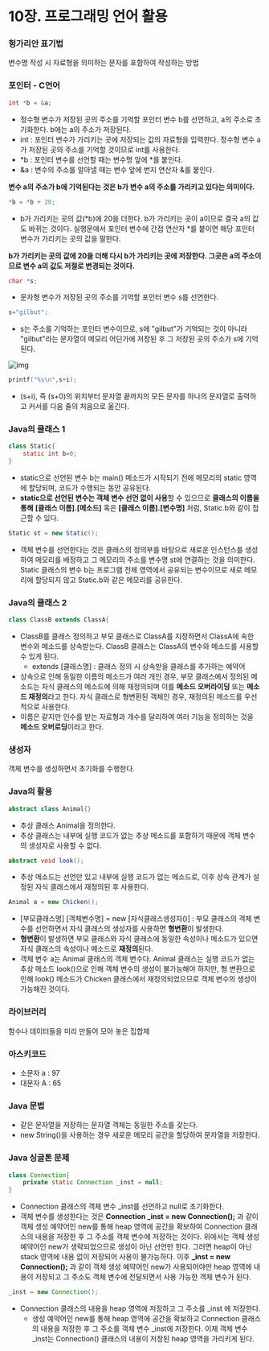 # 10장. 프로그래밍 언어 활용

### 헝가리안 표기법

변수명 작성 시 자료형을 의미하는 문자를 포함하여 작성하는 방법

### 포인터 - C언어

```C
int *b = &a;
```

- 정수형 변수가 저장된 곳의 주소를 기억할 포인터 변수 b를 선언하고, a의 주소로 초기화한다. b에는 a의 주소가 저장된다.
- int : 포인터 변수가 가리키는 곳에 저장되는 값의 자료형을 입력한다. 정수형 변수 a가 저장된 곳의 주소를 기억할 것이므로 int를 사용한다.
- *b : 포인터 변수를 선언할 때는 변수명 앞에 *를 붙인다.
- &a : 변수의 주소를 알아낼 때는 변수 앞에 번지 연산자 &를 붙인다.

**변수 a의 주소가 b에 기억된다는 것은 b가 변수 a의 주소를 가리키고 있다는 의미이다.**

```c
*b = *b + 20;
```

- b가 가리키는 곳의 값(*b)에 20을 더한다. b가 가리키는 곳이 a이므로 결국 a의 값도 바뀌는 것이다. 실행문에서 포인터 변수에 간접 연산자 *를 붙이면 해당 포인터 변수가 가리키는 곳의 값을 말한다.

**b가 가리키는 곳의 값에 20을 더해 다시 b가 가리키는 곳에 저장한다. 그곳은 a의 주소이므로 변수 a의 값도 저절로 변경되는 것이다.**

```c
char *s;
```

- 문자형 변수가 저장된 곳의 주소를 기억할 포인터 변수 s를 선언한다.

```c
s="gilbut";
```

- s는 주소를 기억하는 포인터 변수이므로, s에 "gilbut"가 기억되는 것이 아니라 "gilbut"라는 문자열이 메모리 어딘가에 저장된 후 그 저장된 곳의 주소가 s에 기억된다.

![img](http://prof.dongju.ac.kr/syhong/public_html/teaching/c/imgbook/6-3.gif)

```c
printf("%s\n",s+i);
```

- (s+i), 즉 (s+0)의 위치부터 문자열 끝까지의 모든 문자를 하나의 문자열로 출력하고 커서를 다음 줄의 처음으로 옮긴다.

### Java의 클래스 1

```java
class Static{
    static int b=0;
}
```



- static으로 선언된 변수 b는 main() 메소드가 시작되기 전에 메모리의 static 영역에 할당되며, 코드가 수행되는 동안 공유된다.
- **static으로 선언된 변수는 객체 변수 선언 없이 사용**할 수 있으므로 **클래스의 이름을 통해** **[클래스 이름].[메소드]** 혹은 **[클래스 이름].[변수명]** 처럼, Static.b와 같이 접근할 수 있다.

```java
Static st = new Static();
```

- 객체 변수를 선언한다는 것은 클래스의 정의부를 바탕으로 새로운 인스턴스를 생성하여 메모리를 배정하고 그 메모리의 주소를 변수명 st에 연결하는 것을 의미한다. Static 클래스의 변수 b는 프로그램 전체 영역에서 공유되는 변수이므로 새로 메모리에 할당되지 않고 Static.b와 같은 메모리를 공유한다.

### Java의 클래스 2

```java
class ClassB extends ClassA{
```

- ClassB를 클래스 정의하고 부모 클래스로 ClassA를 지정하면서 ClassA에 속한 변수와 메소드를 상속받는다. ClassB 클래스는 ClassA의 변수와 메소드를 사용할 수 있게 된다.
  - extends [클래스명] : 클래스 정의 시 상속받을 클래스를 추가하는 예약어
- 상속으로 인해 동일한 이름의 메소드가 여러 개인 경우, 부모 클래스에서 정의된 메소드는 자식 클래스의 메소드에 의해 재정의되며 이를 **메소드 오버라이딩** 또는 **메소드 재정의**라고 한다. 자식 클래스로 형변환된 객체인 경우, 재정의된  메소드를 우선적으로 사용한다.
- 이름은 같지만 인수를 받는 자료형과 개수를 달리하여 여러 기능을 정의하는 것을 **메소드 오버로딩**이라고 한다.

### 생성자

객체 변수를 생성하면서 초기화를 수행한다.

### Java의 활용

```java
abstract class Animal{}
```

- 추상 클래스 Animal을 정의한다.
- 추상 클래스는 내부에 실행 코드가 없는 추상 메소드를 포함하기 때문에 객체 변수의 생성자로 사용할 수 없다.

```java
abstract void look();
```

- 추상 메소드는 선언만 있고 내부에 실행 코드가 없는 메소드로, 이후 상속 관계가 설정된 자식 클래스에서 재정의된 후 사용한다.

```java
Animal a = new Chicken();
```

- [부모클래스명] [객체변수명] = new [자식클래스생성자()] : 부모 클래스의 객체 변수를 선언하면서 자식 클래스의 생성자를 사용하면 **형변환**이 발생한다.
- **형변환**이 발생하면 부모 클래스와 자식 클래스에 동일한 속성이나 메소드가 있으면 자식 클래스의 속성이나 메소드로 **재정의**된다.
- 객체 변수 a는 Animal 클래스의 객체 변수다. Animal 클래스는 실행 코드가 없는 추상 메소드 look()으로 인해 객체 변수의 생성이 불가능해야 하지만, 형 변환으로 인해 look() 메소드가 Chicken 클래스에서 재정의되었으므로 객체 변수의 생성이 가능해진 것이다.

### 라이브러리

함수나 데이터들을 미리 만들어 모아 놓은 집합체

### 아스키코드

- 소문자 a : 97
- 대문자 A : 65

### Java 문법

- 같은 문자열을 저장하는 문자열 객체는 동일한 주소를 갖는다.
- new String()을 사용하는 경우 새로운 메모리 공간을 할당하여 문자열을 저장한다.

### Java 싱글톤 문제

```java
class Connection{
    private static Connection _inst = null;
}
```

- Connection 클래스의 객체 변수 _inst를 선언하고 null로 초기화한다.
- 객체 변수를 생성한다는 것은 **Connection _inst = new Connection();** 과 같이 객체 생성 예약어인 new를 통해 heap 영역에 공간을 확보하여 Connection 클래스의 내용을 저장한 후 그 주소를 객체 변수에 저장하는 것이다. 위에서는 객체 생성 예약어인 new가 생략되었으므로 생성이 아닌 선언만 한다. 그러면 heap이 아닌 stack 영역에 내용 없이 저장되어 사용이 불가능하다. 이후 **_inst = new Connection();** 과 같이 객체 생성 예약어인 new가 사용되어야만 heap 영역에 내용이 저장되고 그 주소도 객체 변수에 전달되면서 사용 가능한 객체 변수가 된다.

```java
_inst = new Connection();
```

- Connection 클래스의 내용을 heap 영역에 저장하고 그 주소를 _inst 에 저장한다.
  - 생성 예약어인 new를 통해 heap 영역에 공간을 확보하고 Connection 클래스의 내용을 저장한 후 그 주소를 객체 변수 _inst에 저장한다. 이제 객체 변수 _inst는 Connection() 클래스의 내용이 저장된 heap 영역을 가리키게 된다.

